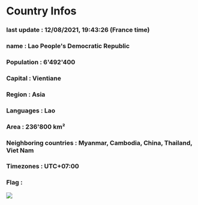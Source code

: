 # Country  Infos
### last update : 12/08/2021, 19:43:26 (France time)

### name : Lao People's Democratic Republic
### Population : 6'492'400
### Capital : Vientiane
### Region : Asia
### Languages : Lao
### Area : 236'800 km²
### Neighboring countries : Myanmar, Cambodia, China, Thailand, Viet Nam
### Timezones : UTC+07:00

### Flag :
![](https://restcountries.eu/data/lao.svg)